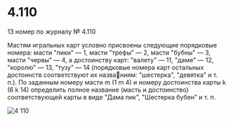 # 4.110
13 номер по журналу
№ 4.110

Мастям игральных карт условно присвоены следующие порядковые номера: 
масти "пики" — 1, масти "трефы" — 2, масти "бубны" — 3, масти "червы" —
4, а достоинству карт: "валету" — 11, "даме" — 12, "королю" — 13, "тузу" —
14 (порядковые номера карт остальных достоинств соответствуют их названиям: "шестерка", "девятка" и т. п.). По заданным номеру масти m (1 m 4) 
и номеру достоинства карты k (6 k 14) определить полное название 
(масть и достоинство) соответствующей карты в виде "Дама пик", "Шестерка 
бубен" и т. п.

![4 110](https://user-images.githubusercontent.com/85027066/197573371-886a9742-fde8-40af-9c89-7f0e4e01280c.png)
